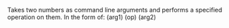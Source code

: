 Takes two numbers as command line arguments and performs a specified operation on them. In the form of: (arg1) (op) (arg2)
